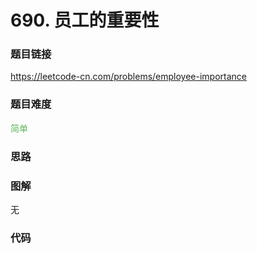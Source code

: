 # 690. 员工的重要性

### 题目链接

https://leetcode-cn.com/problems/employee-importance

### 题目难度

<font color=#5CB85C>简单</font>

### 思路



### 图解

无

### 代码

```python
```